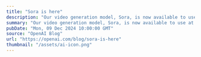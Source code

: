 ```yaml
---
title: "Sora is here"
description: "Our video generation model, Sora, is now available to use at sora.com. Users can generate videos up to 1080p resolution, up to 20 sec long, and in widescreen, vertical or square aspect ratios. You can bring your own assets to extend, remix, and blend, or generate entirely new content from text."
summary: "Our video generation model, Sora, is now available to use at sora.com. Users can generate videos up to 1080p resolution, up to 20 sec long, and in widescreen, vertical or square aspect ratios. You can bring your own assets to extend, remix, and blend, or generate entirely new content from text."
pubDate: "Mon, 09 Dec 2024 10:00:00 GMT"
source: "OpenAI Blog"
url: "https://openai.com/blog/sora-is-here"
thumbnail: "/assets/ai-icon.png"
---
```


